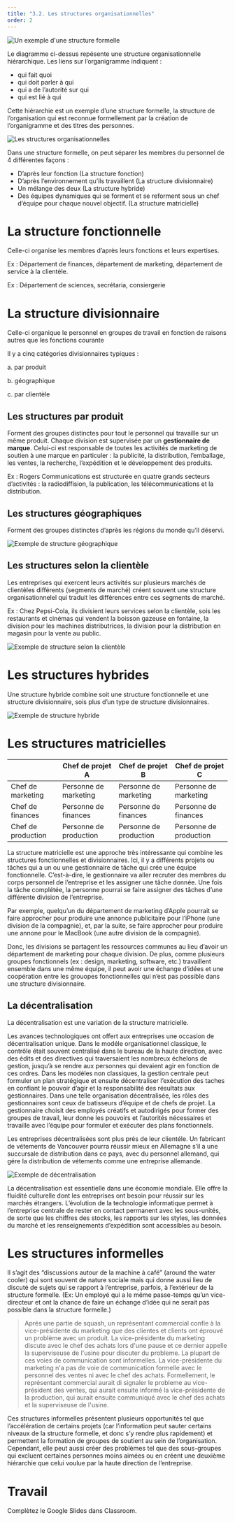 ```yaml
---
title: "3.2. Les structures organisationnelles"
order: 2
---
```

![Un exemple d'une structure formelle](formelle.png)

Le diagramme ci-dessus repésente une structure organisationnelle hiérarchique. Les liens sur l’organigramme indiquent :

- qui fait quoi
- qui doit parler à qui
- qui a de l’autorité sur qui
- qui est lié à qui

Cette hiérarchie est un exemple d’une structure formelle, la structure de l’organisation qui est reconnue formellement par la création de l’organigramme et des titres des personnes.

![Les structures organisationnelles](structures-organisationnelles.png)

Dans une structure formelle, on peut séparer les membres du personnel de 4 différentes façons :

- D’après leur fonction (La structure fonction)
- D’après l’environnement qu’ils travaillent (La structure divisionnaire)
- Un mélange des deux (La structure hybride)
- Des équipes dynamiques qui se forment et se reforment sous un chef d’équipe pour chaque nouvel objectif. (La structure matricielle)

# La structure fonctionnelle

Celle-ci organise les membres d’après leurs fonctions et leurs expertises.

Ex : Département de finances, département de marketing, département de service à la clientèle.

Ex : Département de sciences, secrétaria, consiergerie

# La structure divisionnaire

Celle-ci organique le personnel en groupes de travail en fonction de raisons autres que les fonctions courante

Il y a cinq catégories divisionnaires typiques :

a. par produit

b. géographique

c. par clientèle

## Les structures par produit

Forment des groupes distinctes pour tout le personnel qui travaille sur un même produit. Chaque division est supervisée par un **gestionnaire de marque**. Celui-ci est responsable de toutes les activités de marketing de soutien à une marque en particuler : la publicité, la distribution, l’emballage, les ventes, la recherche, l’expédition et le développement des produits.

Ex : Rogers Communications est structurée en quatre grands secteurs d’activités : la radiodiffision, la publication, les télécommunications et la distribution.

## Les structures géographiques

Forment des groupes distinctes d’après les régions du monde qu’il déservi.

![Exemple de structure géographique](geographique.png)

## Les structures selon la clientèle

Les entreprises qui exercent leurs activités sur plusieurs marchés de clientèles différents (segments de marché) créent souvent une structure organisationnelel qui traduit les différences entre ces segments de marché.

Ex : Chez Pepsi-Cola, ils divisient leurs services selon la clientèle, sois les restaurants et cinémas qui vendent la boisson gazeuse en fontaine, la division pour les machines distributrices, la division pour la distribution en magasin pour la vente au public.

![Exemple de structure selon la clientèle](clientele.png)

# Les structures hybrides

Une structure hybride combine soit une structure fonctionnelle et une structure divisionnaire, sois plus d’un type de structure divisionnaires.

![Exemple de structure hybride](hybride.png)

# Les structures matricielles

|                    | Chef de projet A       | Chef de projet B       | Chef de projet C       |
| ------------------ | ---------------------- | ---------------------- | ---------------------- |
| Chef de marketing  | Personne de marketing  | Personne de marketing  | Personne de marketing  |
| Chef de finances   | Personne de finances   | Personne de finances   | Personne de finances   |
| Chef de production | Personne de production | Personne de production | Personne de production |



La structure matricielle est une approche très intéressante qui combine les structures fonctionnelles et divisionnaires. Ici, il y a différents projets ou tâches qui a un ou une gestionnaire de tâche qui crée une équipe fonctionnelle. C’est-à-dire, le gestionnaire va aller recruter des membres du corps personnel de l’entreprise et les assigner une tâche donnée. Une fois la tâche complétée, la personne pourrai se faire assigner des tâches d’une différente division de l’entreprise.

Par exemple, quelqu’un du département de marketing d’Apple pourrait se faire approcher pour produire une annonce publicitaire pour l’iPhone (une division de la compagnie), et, par la suite, se faire approcher pour produire une annone pour le MacBook (une autre division de la compagnie).

Donc, les divisions se partagent les ressources communes au lieu d’avoir un département de marketing pour chaque division. De plus, comme plusieurs groupes fonctionnels (ex : design, marketing, software, etc.) travaillent ensemble dans une même équipe, il peut avoir une échange d’idées et une coopération entre les grouopes fonctionnelles qui n’est pas possible dans une structure divisionnaire.

## La décentralisation

La décentralisation est une variation de la structure matricielle.

Les avances technologiques ont offert aux entreprises une occasion de décentralisation unique. Dans le modéle organisationnel classique, le contrôle était souvent centralisé dans le bureau de la haute direction, avec des édits et des directives qui traversaient les nombreux échelons de gestion, jusqu’à se rendre aux personnes qui devaient agir en fonction de ces ordres. Dans les modéles non classiques, la gestion centrale peut formuler un plan stratégique et ensuite décentraliser l’exécution des taches en confiant le pouvoir d’agir et la responsabilité des résultats aux gestionnaires. Dans une telle organisation décentralisée, les rôles des gestionnaires sont ceux de batisseurs d’équipe et de chefs de projet. La gestionnaire choisit des employés créatifs et autodirigés pour former des groupes de travail, leur donne les pouvoirs et l’autorités nécessaires et travaille avec l’équipe pour formuler et exécuter des plans fonctionnels.

Les entreprises décentralisées sont plus prés de leur clientéle. Un fabricant de vétements de Vancouver pourra réussir mieux en Allemagne s’il a une succursale de distribution dans ce pays, avec du personnel allemand, qui gére la distribution de vétements comme une entreprise allemande.

![Exemple de décentralisation](decentralisation.png)

La décentralisation est essentielle dans une économie mondiale. Elle offre la fluidité culturelle dont les entreprises ont besoin pour réussir sur les marchés étrangers. L’évolution de la technologie informatique permet à l’entreprise centrale de rester en contact permanent avec les sous-unités, de sorte que les chiffres des stocks, les rapports sur les styles, les données du marché et les renseignements d’expédition sont accessibles au besoin.

# Les structures informelles

Il s’agit des “discussions autour de la machine à café” (around the water cooler) qui sont souvent de nature sociale mais qui donne aussi lieu de discuté de sujets qui se rapport à l’entreprise, parfois, à l’extérieur de la structure formelle. (Ex: Un employé qui a le même passe-temps qu’un vice-directeur et ont la chance de faire un échange d’idée qui ne serait pas possible dans la structure formelle.)

> Aprés une partie de squash, un représentant commercial confie à la vice-présidente du marketing que des clientes et clients ont éprouvé un problème avec un produit. La vice-présidente du marketing discute avec le chef des achats lors d'une pause et ce dernier appelle la superviseuse de l'usine pour discuter du probleme. La plupart de ces voies de communication sont informelles. La vice-présidente du marketing n'a pas de voie de communication formelle avec le personnel des ventes ni avec le chef des achats. Formellement, le représentant commercial aurait di signaler le probleme au vice-président des ventes, qui aurait ensuite informé la vice-présidente de la production, qui aurait ensuite communiqué avec le chef des achats et la superviseuse de l'usine.

Ces structures informelles présentent plusieurs opportunités tel que l’accélération de certains projets (car l’information peut sauter certains niveaux de la structure formelle, et donc s’y rendre plus rapidement) et permettent la formation de groupes de soutient au sein de l’organisation. Cependant, elle peut aussi créer des problèmes tel que des sous-groupes qui excluent certaines personnes moins aimées ou en créent une deuxième hiérarchie que celui voulue par la haute direction de l’entreprise.
# Travail

Complètez le Google Slides dans Classroom.

